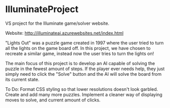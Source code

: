 # IlluminateProject
VS project for the Illuminate game/solver website.

Website: http://illuminateai.azurewebsites.net/index.html

"Lights Out" was a puzzle game created in 1997 where the user tried to turn all the lights on the game board off. In this project, we have chosen to recreate a similar game, instead now the user tries to turn the lights on!

The main focus of this project is to develop an AI capable of solving the puzzle in the fewest amount of steps. If the player ever needs help, they just simply need to click the "Solve" button and the AI will solve the board from its current state. 

To Do:
Format CSS styling so that lower resolutions doesn't look garbled.
Create and add many more puzzles.
Implement a cleaner way of displaying moves to solve, and current amount of clicks.
